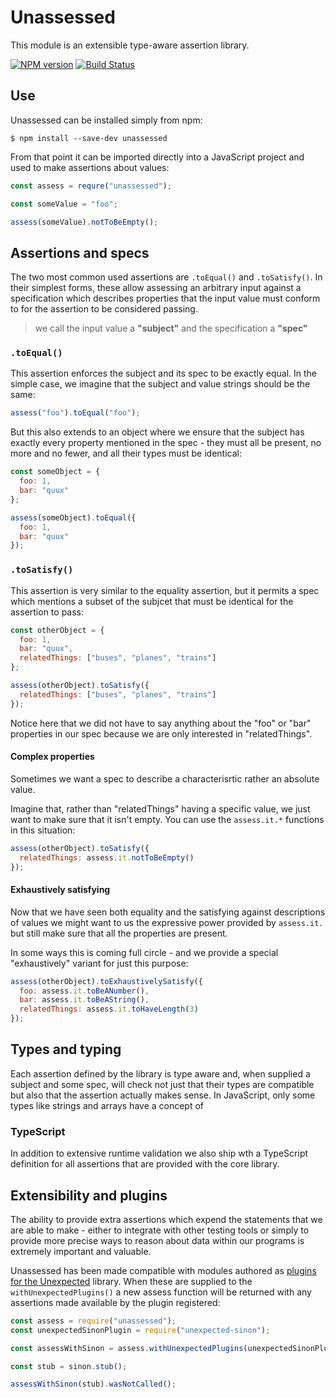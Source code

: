 # Unassessed

This module is an extensible type-aware assertion library.

[![NPM version](https://img.shields.io/npm/v/unassessed.svg)](https://www.npmjs.com/package/unassessed)
[![Build Status](https://img.shields.io/travis/alexjeffburke/unassessed/master.svg)](https://travis-ci.org/alexjeffburke/unassessed)

## Use

Unassessed can be installed simply from npm:

```
$ npm install --save-dev unassessed
```

From that point it can be imported directly into a JavaScript
project and used to make assertions about values:

```js
const assess = requre("unassessed");

const someValue = "foo";

assess(someValue).notToBeEmpty();
```

## Assertions and specs

The two most common used assertions are `.toEqual()` and `.toSatisfy()`.
In their simplest forms, these allow assessing an arbitrary input against
a specification which describes properties that the input value must conform
to for the assertion to be considered passing.

> we call the input value a **"subject"** and the specification a **"spec"**

### `.toEqual()`

This assertion enforces the subject and its spec to be exactly equal. In the
simple case, we imagine that the subject and value strings should be the same:

```js
assess("foo").toEqual("foo");
```

But this also extends to an object where we ensure that the subject has exactly
every property mentioned in the spec - they must all be present, no more and no
fewer, and all their types must be identical:

```js
const someObject = {
  foo: 1,
  bar: "quux"
};

assess(someObject).toEqual({
  foo: 1,
  bar: "quux"
});
```

### `.toSatisfy()`

This assertion is very similar to the equality assertion, but it permits a
spec which mentions a subset of the subjcet that must be identical for the
assertion to pass:

```js
const otherObject = {
  foo: 1,
  bar: "quux",
  relatedThings: ["buses", "planes", "trains"]
};

assess(otherObject).toSatisfy({
  relatedThings: ["buses", "planes", "trains"]
});
```

Notice here that we did not have to say anything about the "foo" or "bar"
properties in our spec because we are only interested in "relatedThings".

#### Complex properties

Sometimes we want a spec to describe a characterisrtic rather an absolute value.

Imagine that, rather than "relatedThings" having a specific value, we just want to make
sure that it isn't empty. You can use the `assess.it.*` functions in this situation:

```js
assess(otherObject).toSatisfy({
  relatedThings: assess.it.notToBeEmpty()
});
```

#### Exhaustively satisfying

Now that we have seen both equality and the satisfying against descriptions of values
we might want to us the expressive power provided by `assess.it.` but still make sure
that all the properties are present.

In some ways this is coming full circle - and we provide a special "exhaustively"
variant for just this purpose:

```js
assess(otherObject).toExhaustivelySatisfy({
  foo: assess.it.toBeANumber(),
  bar: assess.it.toBeAString(),
  relatedThings: assess.it.toHaveLength(3)
});
```

## Types and typing

Each assertion defined by the library is type aware and, when supplied a
subject and some spec, will check not just that their types are compatible
but also that the assertion actually makes sense. In JavaScript, only some
types like strings and arrays have a concept of

### TypeScript

In addition to extensive runtime validation we also ship wth a TypeScript
definition for all assertions that are provided with the core library.

## Extensibility and plugins

The ability to provide extra assertions which expend the statements
that we are able to make - either to integrate with other testing tools
or simply to provide more precise ways to reason about data within our
programs is extremely important and valuable.

Unassessed has been made compatible with modules authored as
[plugins for the Unexpected](http://unexpected.js.org/plugins/)
library. When these are supplied to the `withUnexpectedPlugins()`
a new assess function will be returned with any assertions made
available by the plugin registered:

```js
const assess = require("unassessed");
const unexpectedSinonPlugin = require("unexpected-sinon");

const assessWithSinon = assess.withUnexpectedPlugins(unexpectedSinonPlugin);

const stub = sinon.stub();

assessWithSinon(stub).wasNotCalled();
```
